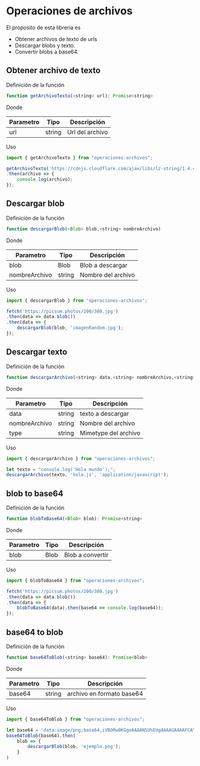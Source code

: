 # Operaciones de archivos

El proposito de esta libreria es 
- Obtener archivos de texto de urls
- Descargar blobs y texto.
- Convertir blobs a base64.

## Obtener archivo de texto

Definición de la función
```js
function getArchivoTexto(<string> url): Promise<string>
```

Donde

| Parametro | Tipo   | Descripción    |
|-----------|--------|----------------|
| url       | string | Url del archivo|

Uso
```js
import { getArchivoTexto } from "operaciones-archivos";

getArchivoTexto('https://cdnjs.cloudflare.com/ajax/libs/lz-string/1.4.4/lz-string.min.js')
.then(archivo => {
    console.log(archivo);
});
```

## Descargar blob

Definición de la función
```js
function descargarBlob(<Blob> blob,<string> nombreArchivo)
```

Donde

| Parametro    | Tipo   | Descripción       |
|--------------|--------|-------------------|
| blob         | Blob   | Blob a descargar  |
| nombreArchivo| string | Nombre del archivo|

Uso
```js
import { descargarBlob } from "operaciones-archivos";

fetch('https://picsum.photos/200/300.jpg')
.then(data => data.blob())
.then(data => {
    descargarBlob(blob, 'imagenRandom.jpg');
});

```

## Descargar texto

Definición de la función
```js
function descargarArchivo(<string> data,<string> nombreArchivo,<string> type)
```

Donde

| Parametro    | Tipo   | Descripción         |
|--------------|--------|---------------------|
| data         | string | texto a descargar   |
| nombreArchivo| string | Nombre del archivo  |
| type         | string | Mimetype del archivo|

Uso
```js
import { descargarArchivo } from "operaciones-archivos";

let texto = "console.log('Hola mundo');";
descargarArchivo(texto, 'hola.js', 'application/javascript');
```

## blob to base64

Definición de la función
```js
function blobToBase64(<Blob> blob): Promise<string>
```

Donde

| Parametro    | Tipo   | Descripción         |
|--------------|--------|---------------------|
| blob         | Blob   | Blob a convertir    |


Uso
```js
import { blobToBase64 } from "operaciones-archivos";

fetch('https://picsum.photos/200/300.jpg')
.then(data => data.blob())
.then(data => {
    blobToBase64(data).then(base64 => console.log(base64));        
});
```

## base64 to blob

Definición de la función
```js
function base64ToBlob(<string> base64): Promise<blob>
```

Donde

| Parametro    | Tipo   | Descripción                  |
|--------------|--------|----------------------------- |
| base64       | string | archivo en formato base64    |


Uso
```js
import { base64ToBlob } from "operaciones-archivos";

let base64 = 'data:image/png;base64,iVBORw0KGgoAAAANSUhEUgAAAAUAAAAFCAYAAACNbyblAAAAHElEQVQI12P4//8/w38GIAXDIBKE0DHxgljNBAAO9TXL0Y4OHwAAAABJRU5ErkJggg==';
base64ToBlob(base64).then(
    blob => {
        descargarBlob(blob, 'ejemplo.png');
    }
)
```